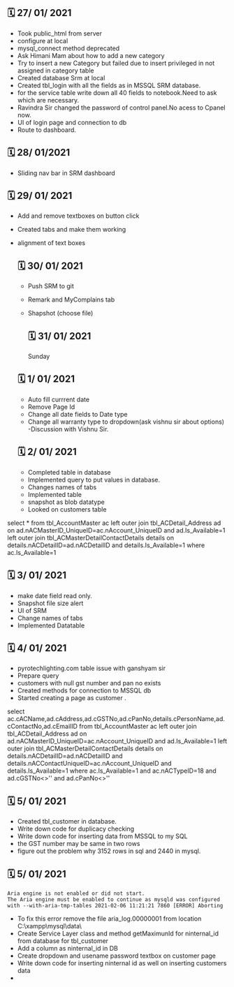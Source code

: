  :spiral_calendar: 27/ 01/ 2021
 ---------
 - Took public_html from server
 - configure at local
 - mysql_connect method deprecated 
 - Ask Himani Mam about how to add a new category
 - Try to insert a new Category but failed due to insert privileged in not assigned in category table
 - Created database Srm at local
 - Created tbl_login with all the fields as in MSSQL SRM database.
 - for the service table write down all 40 fields to notebook.Need to ask which are necessary.
 - Ravindra Sir changed the password of control panel.No acess to Cpanel now.
 - UI of login page and connection to db
 - Route to dashboard.

 :spiral_calendar: 28/ 01/2021
 -----------
 - Sliding nav bar in SRM dashboard
 
 :spiral_calendar: 29/ 01/ 2021
 -----------

- Add and remove textboxes on button click
- Created tabs and make them working
- alignment of text boxes
  
  :spiral_calendar: 30/ 01/ 2021
  -----------
  - Push SRM to git
  - Remark and MyComplains tab
  - Shapshot (choose file) 
  
    :spiral_calendar: 31/ 01/ 2021
    -----------
    Sunday
    
  :spiral_calendar: 1/ 01/ 2021
  -----------
   - Auto fill currrent date
   - Remove Page Id
   - Change all date fields to Date type
   - Change all warranty type to dropdown(ask vishnu sir about options)
   -Discussion with Vishnu Sir.
   
   :spiral_calendar: 2/ 01/ 2021
   -----------
   - Completed table in database
   - Implemented query to put values in database.
   - Changes names of tabs
   - Implemented table 
   - snapshot as blob datatype
   - Looked on customers table
   
   
select * from tbl_AccountMaster ac 
left outer join tbl_ACDetail_Address ad on ad.nACMasterID_UniqueID=ac.nAccount_UniqueID and ad.Is_Available=1
left outer join tbl_ACMasterDetailContactDetails details on details.nACDetailID=ad.nACDetailID and details.Is_Available=1
where ac.Is_Available=1

  :spiral_calendar: 3/ 01/ 2021
   -----------
   - make date field read only.
   - Snapshot file size alert
   - UI of SRM
   - Change names of tabs
   - Implemented Datatable
   
   :spiral_calendar: 4/ 01/ 2021
   -----------
   - pyrotechlighting.com table issue with ganshyam sir
   - Prepare query 
   - customers with null gst number and pan no exists
   - Created methods for connection to MSSQL db
   - Started creating a page as customer .
       
select ac.cACName,ad.cAddress,ad.cGSTNo,ad.cPanNo,details.cPersonName,ad.cContactNo,ad.cEmailID from tbl_AccountMaster ac 
left outer join tbl_ACDetail_Address ad on ad.nACMasterID_UniqueID=ac.nAccount_UniqueID and ad.Is_Available=1
left outer join tbl_ACMasterDetailContactDetails details on details.nACDetailID=ad.nACDetailID and details.nACContactUniqueID=ac.nAccount_UniqueID and details.Is_Available=1
where ac.Is_Available=1 and ac.nACTypeID=18 and ad.cGSTNo<>'' and ad.cPanNo<>'' 
  
   :spiral_calendar: 5/ 01/ 2021
   -----------      
   - Created tbl_customer in database.
   - Write down code for duplicacy checking
   - Write down code for inserting data from MSSQL to my SQL
   - the GST number may be same in two rows
   - figure out the problem why 3152 rows in sql and 2440 in mysql.
    
   :spiral_calendar: 5/ 01/ 2021
   -----------   
    Aria engine is not enabled or did not start. 
    The Aria engine must be enabled to continue as mysqld was configured with --with-aria-tmp-tables 2021-02-06 11:21:21 7860 [ERROR] Aborting
    
  - To fix this error remove  the file aria_log.00000001 from location C:\xampp\mysql\data\
  - Create Service Layer class and method getMaximunId for ninternal_id from database for tbl_customer 
  - Add a column as ninternal_id in DB
  - Create dropdown and usename password textbox on customer page
  - Write down code for inserting ninternal id as well on inserting customers data
  - 
                             
